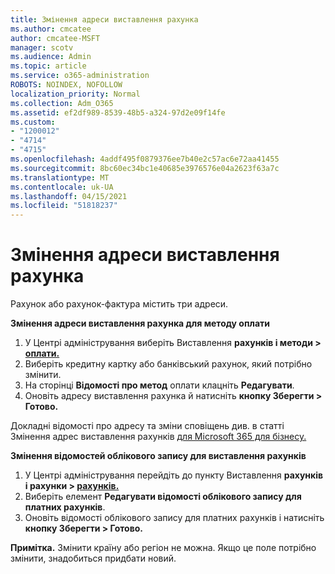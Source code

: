 ```yaml
---
title: Змінення адреси виставлення рахунка
ms.author: cmcatee
author: cmcatee-MSFT
manager: scotv
ms.audience: Admin
ms.topic: article
ms.service: o365-administration
ROBOTS: NOINDEX, NOFOLLOW
localization_priority: Normal
ms.collection: Adm_O365
ms.assetid: ef2df989-8539-48b5-a324-97d2e09f14fe
ms.custom:
- "1200012"
- "4714"
- "4715"
ms.openlocfilehash: 4addf495f0879376ee7b40e2c57ac6e72aa41455
ms.sourcegitcommit: 8bc60ec34bc1e40685e3976576e04a2623f63a7c
ms.translationtype: MT
ms.contentlocale: uk-UA
ms.lasthandoff: 04/15/2021
ms.locfileid: "51818237"
---
```

# <a name="change-your-billing-address"></a>Змінення адреси виставлення рахунка

Рахунок або рахунок-фактура містить три адреси.

**Змінення адреси виставлення рахунка для методу оплати**

1. У Центрі адміністрування виберіть Виставлення **рахунків і методи > [оплати.](https://go.microsoft.com/fwlink/p/?linkid=2018806)**
2. Виберіть кредитну картку або банківський рахунок, який потрібно змінити.
3. На сторінці **Відомості про метод** оплати клацніть **Редагувати**.
4. Оновіть адресу виставлення рахунка й натисніть **кнопку Зберегти > Готово.**

Докладні відомості про адресу та зміни сповіщень див. в статті Змінення адрес виставлення рахунків [для Microsoft 365 для бізнесу.](https://docs.microsoft.com/microsoft-365/commerce/billing-and-payments/change-your-billing-addresses?view=o365-worldwide)

**Змінення відомостей облікового запису для виставлення рахунків**

1. У Центрі адміністрування перейдіть до пункту Виставлення **рахунків і рахунки > [рахунків.](https://admin.microsoft.com/Adminportal/Home?source=applauncher#/BillingAccounts/billing-accounts)**
2. Виберіть елемент **Редагувати відомості облікового запису для платних рахунків**.
3. Оновіть відомості облікового запису для платних рахунків і натисніть **кнопку Зберегти > Готово.**

**Примітка.** Змінити країну або регіон не можна. Якщо це поле потрібно змінити, знадобиться придбати новий.
